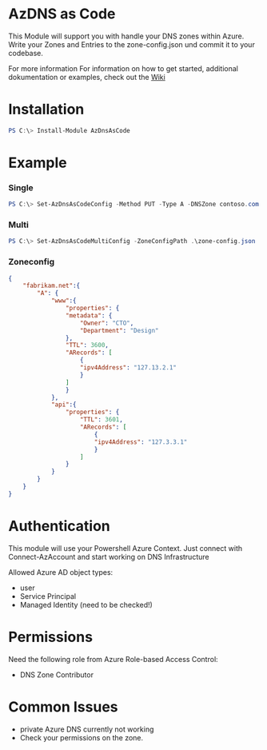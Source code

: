 ﻿# AzDNS as Code 

This Module will support you with handle your DNS zones within Azure. Write your Zones and Entries to the zone-config.json und commit it to your codebase.  

For more information For information on how to get started, additional dokumentation or examples, check out the [Wiki](https://github.com/timsto/AzDnsAsCode/wiki)


# Installation
```powershell 
PS C:\> Install-Module AzDnsAsCode 
```
# Example 
### Single 
```powershell 
PS C:\> Set-AzDnsAsCodeConfig -Method PUT -Type A -DNSZone contoso.com -Domain api -TTL 3600 -Target 127.0.0.1
```

### Multi
```powershell 
PS C:\> Set-AzDnsAsCodeMultiConfig -ZoneConfigPath .\zone-config.json
```

### Zoneconfig 
```json
{
    "fabrikam.net":{ 
        "A": {
            "www":{
                "properties": {
                "metadata": {
                    "Owner": "CTO",
                    "Department": "Design"
                },
                "TTL": 3600,
                "ARecords": [
                    {
                    "ipv4Address": "127.13.2.1"
                    }
                ]
                }
            }, 
            "api":{
                "properties": {
                    "TTL": 3601,
                    "ARecords": [
                        {
                        "ipv4Address": "127.3.3.1"
                        }
                    ]
                }
            }
        }
    }
}
```
# Authentication
This module will use your Powershell Azure Context. Just connect with Connect-AzAccount and start working on DNS Infrastructure

Allowed Azure AD object types: 
  - user
  - Service Principal
  - Managed Identity (need to be checked!)

# Permissions
Need the following role from Azure Role-based Access Control: 
- DNS Zone Contributor
# Common Issues
- private Azure DNS currently not working
- Check your permissions on the zone. 